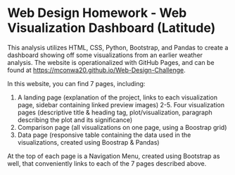 # Web Design Homework - Web Visualization Dashboard (Latitude)

This analysis utilizes HTML, CSS, Python, Bootstrap, and Pandas to create a dashboard showing off some visualizations from an earlier weather analysis. The website is operationalized with GitHub Pages, and can be found at https://mconwa20.github.io/Web-Design-Challenge. 

In this website, you can find 7 pages, including:
1. A landing page (explanation of the project, links to each visualization page, sidebar containing linked preview images)
2-5. Four visualization pages (descriptive title & heading tag, plot/visualization, paragraph describing the plot and its significance)
6. Comparison page (all visualizations on one page, using a Boostrap grid)
7. Data page (responsive table containing the data used in the visualizations, created using Boostrap & Pandas)

At the top of each page is a Navigation Menu, created using Bootstrap as well, that conveniently links to each of the 7 pages described above.
